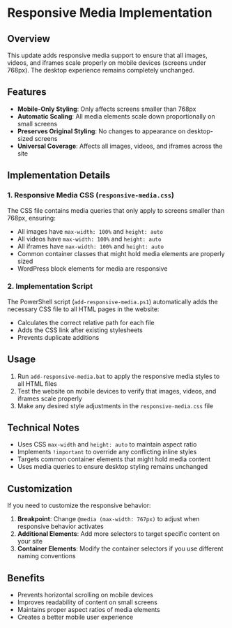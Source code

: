 # Responsive Media Implementation

## Overview

This update adds responsive media support to ensure that all images, videos, and iframes scale properly on mobile devices (screens under 768px). The desktop experience remains completely unchanged.

## Features

- **Mobile-Only Styling**: Only affects screens smaller than 768px
- **Automatic Scaling**: All media elements scale down proportionally on small screens
- **Preserves Original Styling**: No changes to appearance on desktop-sized screens
- **Universal Coverage**: Affects all images, videos, and iframes across the site

## Implementation Details

### 1. Responsive Media CSS (`responsive-media.css`)

The CSS file contains media queries that only apply to screens smaller than 768px, ensuring:

- All images have `max-width: 100%` and `height: auto`
- All videos have `max-width: 100%` and `height: auto`
- All iframes have `max-width: 100%` and `height: auto`
- Common container classes that might hold media elements are properly sized
- WordPress block elements for media are responsive

### 2. Implementation Script

The PowerShell script (`add-responsive-media.ps1`) automatically adds the necessary CSS file to all HTML pages in the website:

- Calculates the correct relative path for each file
- Adds the CSS link after existing stylesheets
- Prevents duplicate additions

## Usage

1. Run `add-responsive-media.bat` to apply the responsive media styles to all HTML files
2. Test the website on mobile devices to verify that images, videos, and iframes scale properly
3. Make any desired style adjustments in the `responsive-media.css` file

## Technical Notes

- Uses CSS `max-width` and `height: auto` to maintain aspect ratio
- Implements `!important` to override any conflicting inline styles
- Targets common container elements that might hold media content
- Uses media queries to ensure desktop styling remains unchanged

## Customization

If you need to customize the responsive behavior:

1. **Breakpoint**: Change `@media (max-width: 767px)` to adjust when responsive behavior activates
2. **Additional Elements**: Add more selectors to target specific content on your site
3. **Container Elements**: Modify the container selectors if you use different naming conventions

## Benefits

- Prevents horizontal scrolling on mobile devices
- Improves readability of content on small screens
- Maintains proper aspect ratios of media elements
- Creates a better mobile user experience 